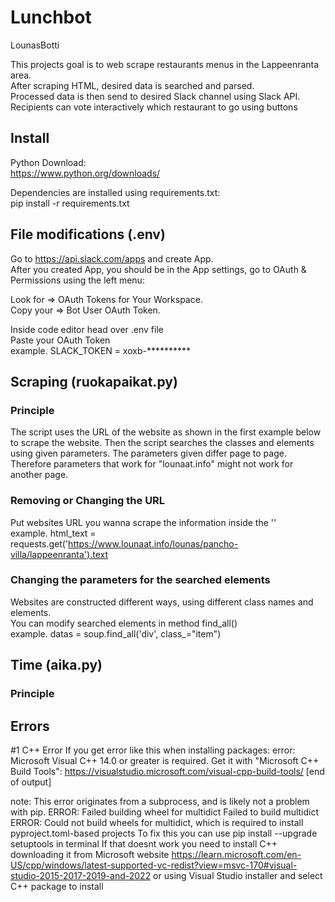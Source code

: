 # Lunchbot
LounasBotti

This projects goal is to web scrape restaurants menus in the Lappeenranta area.\
After scraping HTML, desired data is searched and parsed.\
Processed data is then send to desired Slack channel using Slack API.\
Recipients can vote interactively which restaurant to go using buttons

## Install
Python Download:\
https://www.python.org/downloads/

Dependencies are installed using requirements.txt:\
pip install -r requirements.txt

## File modifications (.env)
Go to https://api.slack.com/apps and create App.\
After you created App, you should be in the App settings, go to OAuth & Permissions using the left menu:

Look for => OAuth Tokens for Your Workspace.\
Copy your => Bot User OAuth Token.

Inside code editor head over .env file\
Paste your OAuth Token\
example. SLACK_TOKEN = xoxb-**********

## Scraping (ruokapaikat.py)

### Principle
The script uses the URL of the website as shown in the first example below to scrape the website. Then the script searches the classes and elements using given parameters.
The parameters given differ page to page. Therefore parameters that work for "lounaat.info" might not work for another page. 

### Removing or Changing the URL
Put websites URL you wanna scrape the information inside the ''\
example. html_text = requests.get('https://www.lounaat.info/lounas/pancho-villa/lappeenranta').text

### Changing the parameters for the searched elements
Websites are constructed different ways, using different class names and elements.\
You can modify searched elements in method find_all()\
example. datas = soup.find_all('div', class_="item")

## Time (aika.py)

### Principle

## Errors
#1 C++ Error
If you get error like this when installing packages: 
error: Microsoft Visual C++ 14.0 or greater is required. Get it with "Microsoft C++ Build Tools": https://visualstudio.microsoft.com/visual-cpp-build-tools/
      [end of output]

  note: This error originates from a subprocess, and is likely not a problem with pip.
  ERROR: Failed building wheel for multidict
Failed to build multidict
ERROR: Could not build wheels for multidict, which is required to install pyproject.toml-based projects
To fix this you can use pip install --upgrade setuptools in terminal
If that doesnt work you need to install C++ downloading it from Microsoft website https://learn.microsoft.com/en-US/cpp/windows/latest-supported-vc-redist?view=msvc-170#visual-studio-2015-2017-2019-and-2022
or using Visual Studio installer and select C++ package to install
